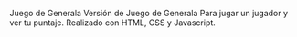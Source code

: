 Juego de Generala
Versión de Juego de Generala
Para jugar un jugador y ver tu puntaje.
Realizado con HTML, CSS y Javascript.
